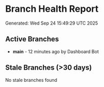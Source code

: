 # Branch Health Report
Generated: Wed Sep 24 15:49:29 UTC 2025

## Active Branches
- **main** - 12 minutes ago by Dashboard Bot

## Stale Branches (>30 days)
No stale branches found
